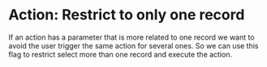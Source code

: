 # Action: Restrict to only one record

If an action has a parameter that is more related to one record we want
to avoid the user trigger the same action for several ones. So we can
use this flag to restrict select more than one record and execute the
action.
